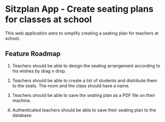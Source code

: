 # Sitzplan App - Create seating plans for classes at school

This web application aims to simplify creating a seating plan for teachers at school.

## Feature Roadmap

1. Teachers should be able to design the seating arrangement according to his wishes by drag n drop.

2. Teachers should be able to create a list of students and distribute them to the seats. The room and the class should have a name.

3. Teachers should be able to save the seating plan as a PDF file on their machine.

4. Authenticated teachers should be able to save their seating plan to the database.
